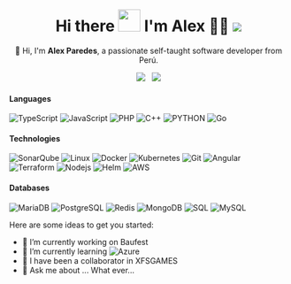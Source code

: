 <h1 align="center">
  Hi there <a href="#"><img src="https://media.giphy.com/media/hvRJCLFzcasrR4ia7z/giphy.gif" width="40px"/></a> I'm Alex 👨‍💻 <a href="#"><img src="https://badges.pufler.dev/visits/foovar/foovar"></a>
</h1>

<p align="center">
  📢 Hi, I'm <b>Alex Paredes</b>, a passionate self-taught software developer from Perú.
</p>

<p align="center">
  <a href="mailto:aparedese.dev@gmail.com"><img src="https://img.shields.io/badge/Gmail-D14836?style=for-the-badge&logo=gmail&logoColor=white&link=mailto:aparedese.dev@gmail.com"/></a>&nbsp;&nbsp;
  <a href="https://www.linkedin.com/in/xalexparedes"><img src="https://img.shields.io/badge/LinkedIn-0077B5?style=for-the-badge&logo=linkedin&logoColor=white&link=https://www.linkedin.com/in/xalexparedes"/></a>
</p>

#### Languages
<!-- ![CSharp](https://img.shields.io/badge/-CSharp-fff?&logo=c-sharp&logoColor=blue) -->
<!-- ![Java](https://img.shields.io/badge/-Java-007396?style=flat-square&logo=Java&logoColor=white) -->
<!-- ![CSS](https://img.shields.io/badge/-CSS-fff?&logo=CSS3&logoColor=blue) -->
![TypeScript](https://img.shields.io/badge/-TypeScript-007ACC?style=flat-square&logo=typescript&logoColor=white)
![JavaScript](https://img.shields.io/badge/-JavaScript-F7DF1E?style=flat-square&logo=JavaScript&logoColor=white)
![PHP](https://img.shields.io/badge/-PHP-fff?&logo=PHP)
![C++](https://img.shields.io/badge/-C++-fff?&logo=c%2b%2b&logoColor=00599C)
![PYTHON](https://img.shields.io/badge/-Python-3776AB?style=flat-square&logo=Python&logoColor=white)
![Go](https://img.shields.io/badge/-Go-45b8d8?style=flat-square&logo=Go&logoColor=white)
<!-- ![HTML5](https://img.shields.io/badge/-HTML5-E34F26?style=flat-square&logo=html5&logoColor=white) -->
<!-- ![SASS](https://img.shields.io/badge/-Sass-CC6699?style=flat-square&logo=sass&logoColor=white) -->
<!-- ![Rust](https://img.shields.io/badge/-Rust-231F20?&logo=rust&logoColor=white) -->

#### Technologies
 <!-- <img alt="Grafana" src="https://img.shields.io/badge/-Grafana-F46800?style=flat-square&logo=Grafana&logoColor=white" /> -->
  <!-- ![Kafka](https://img.shields.io/badge/-Kafka-231F20?style=flat-square&logo=Apache+Kafka&logoColor=white) -->
  <!-- ![JWT](https://img.shields.io/badge/-JWT-000000?style=flat-square&logo=JSON+Web+Tokens&logoColor=white) -->
  <!-- ![React](https://img.shields.io/badge/-React-45b8d8?style=flat-square&logo=react&logoColor=white) -->
  ![SonarQube](https://img.shields.io/badge/-SonarQube-4E9BCD?style=flat-square&logo=SonarQube&logoColor=white)
  ![Linux](https://img.shields.io/badge/-Linux-FCC624?style=flat-square&logo=Linux&logoColor=white)
  ![Docker](https://img.shields.io/badge/-Docker-46a2f1?style=flat-square&logo=docker&logoColor=white)
  ![Kubernetes](https://img.shields.io/badge/-Kubernetes-2C8EBB?style=flat-square&logo=Kubernetes&logoColor=white)
  ![Git](https://img.shields.io/badge/-Git-F05032?style=flat-square&logo=git&logoColor=white)
  ![Angular](https://img.shields.io/badge/-Angular-DD0031?style=flat-square&logo=angular&logoColor=white)
  ![Terraform](https://img.shields.io/badge/-Terraform-623ce4?style=flat-square&logo=Terraform&logoColor=white)
  ![Nodejs](https://img.shields.io/badge/-Nodejs-43853d?style=flat-square&logo=Node.js&logoColor=white)
  ![Helm](https://img.shields.io/badge/-Helm-fff?style=flat&logo=helm&logoColor=blue)
  ![AWS](https://img.shields.io/badge/-Aws-ff9900?style=flat-square&logo=Amazon&logoColor=black")
  <!-- ![npm](https://img.shields.io/badge/-NPM-CB3837?style=flat-square&logo=npm&logoColor=white) -->
  <!-- ![Insomnia](https://img.shields.io/badge/-Insomnia-5849BE?style=flat-square&logo=insomnia&logoColor=white) -->
  <!-- ![Visual Studio Code](https://img.shields.io/badge/-Visual_Studio_Code-007ACC?style=flat-square&logo=Visual+Studio+Code&logoColor=white) -->
  <!-- ![IntelliJ IDEA](https://img.shields.io/badge/-IntelliJ_IDEA-000000?style=flat-square&logo=IntelliJ+IDEA&logoColor=white) -->
  <!-- ![WebStorm](https://img.shields.io/badge/-WebStorm-000000?style=flat-square&logo=WebStorm&logoColor=white) -->
  <!-- ![DigitalOcean](https://img.shields.io/badge/-DigitalOcean-0080FF?style=flat-square&logo=DigitalOcean&logoColor=white) -->
  <!-- ![Yarn](https://img.shields.io/badge/-Yarn-2C8EBB?style=flat-square&logo=Yarn&logoColor=white) -->
  <!-- ![Bootstrap](https://img.shields.io/badge/-Bootstrap-fff?style=flat&logo=bootstrap&logoColor=563D7C) -->
  <!-- ![JQuery](https://img.shields.io/badge/-JQuery-fff?style=flat&logo=jquery&logoColor=blue) -->
  <!-- ![Markdown](https://img.shields.io/badge/-Markdown-fff?style=flat&logo=markdown&logoColor=black) -->
  
#### Databases
  ![MariaDB](https://img.shields.io/badge/-MariaDB-003545?style=flat-square&logo=MariaDB&logoColor=white)
  ![PostgreSQL](https://img.shields.io/badge/-PostgreSQL-336791?style=flat-square&logo=PostgreSQL&logoColor=white)
  ![Redis](https://img.shields.io/badge/-Redis-DC382D?style=flat-square&logo=Redis&logoColor=white)
  ![MongoDB](https://img.shields.io/badge/-MongoDB-13aa52?style=flat-square&logo=mongodb&logoColor=white)
  ![SQL](https://img.shields.io/badge/-SQL-fff?style=flat&logo=Microsoft-SQL-Server&logoColor=blue)
  ![MySQL](https://img.shields.io/badge/-MySQL-fff?style=flat&logo=mysql)
  
<!-- ### Hi there 👋 -->

<!--
**Foovar/foovar** is a ✨ _special_ ✨ repository because its `README.md` (this file) appears on your GitHub profile.
-->
Here are some ideas to get you started:

- 🔭 I’m currently working on Baufest
- 🌱 I’m currently learning <img alt="Azure" src="https://img.shields.io/badge/-Azure-blue?style=flat-square&logo=Azure&logoColor=black" />
- 👯 I have been a collaborator in XFSGAMES
- 💬 Ask me about ... What ever...
<!-- 
- 🤔 I’m looking for help with ...
- 📫 How to reach me: ...
- 😄 Pronouns: ...
- ⚡ Fun fact: ...-->

